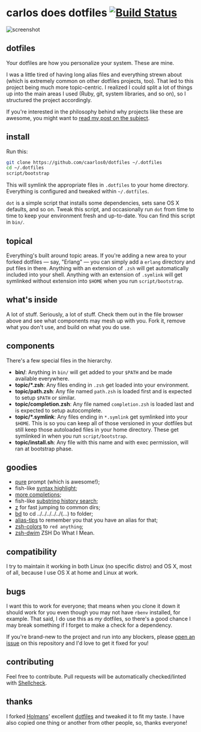 # carlos does dotfiles [![Build Status](https://travis-ci.org/caarlos0/dotfiles.svg?branch=master)](https://travis-ci.org/caarlos0/dotfiles)

![screenshot](https://raw.githubusercontent.com/caarlos0/dotfiles/master/screenshot.png)

## dotfiles

Your dotfiles are how you personalize your system. These are mine.

I was a little tired of having long alias files and everything strewn about
(which is extremely common on other dotfiles projects, too). That led to this
project being much more topic-centric. I realized I could split a lot of things
up into the main areas I used (Ruby, git, system libraries, and so on), so I
structured the project accordingly.

If you're interested in the philosophy behind why projects like these are
awesome, you might want to [read my post on the subject][post].

[post]: http://carlosbecker.com/posts/dotfiles-are-meant-to-be-forked/

## install

Run this:

```sh
git clone https://github.com/caarlos0/dotfiles ~/.dotfiles
cd ~/.dotfiles
script/bootstrap
```

This will symlink the appropriate files in `.dotfiles` to your home directory.
Everything is configured and tweaked within `~/.dotfiles`.

`dot` is a simple script that installs some dependencies, sets sane OS X
defaults, and so on. Tweak this script, and occasionally run `dot` from
time to time to keep your environment fresh and up-to-date. You can find
this script in `bin/`.

## topical

Everything's built around topic areas. If you're adding a new area to your
forked dotfiles — say, "Erlang" — you can simply add a `erlang` directory and
put files in there. Anything with an extension of `.zsh` will get automatically
included into your shell. Anything with an extension of `.symlink` will get
symlinked without extension into `$HOME` when you run `script/bootstrap`.

## what's inside

A lot of stuff. Seriously, a lot of stuff. Check them out in the file browser
above and see what components may mesh up with you. Fork it, remove what you
don't use, and build on what you do use.

## components

There's a few special files in the hierarchy.

- **bin/**: Anything in `bin/` will get added to your `$PATH` and be made
  available everywhere.
- **topic/\*.zsh**: Any files ending in `.zsh` get loaded into your
  environment.
- **topic/path.zsh**: Any file named `path.zsh` is loaded first and is
  expected to setup `$PATH` or similar.
- **topic/completion.zsh**: Any file named `completion.zsh` is loaded
  last and is expected to setup autocomplete.
- **topic/\*.symlink**: Any files ending in `*.symlink` get symlinked into
  your `$HOME`. This is so you can keep all of those versioned in your dotfiles
  but still keep those autoloaded files in your home directory. These get
  symlinked in when you run `script/bootstrap`.
- **topic/install.sh**: Any file with this name and with exec permission, will
ran at bootstrap phase.

## goodies

- [pure][pure] prompt (which is awesome!);
- fish-like [syntax highlight][syntax];
- [more completions][completions];
- fish-like [substring history search][search];
- [z][z] for fast jumping to common dirs;
- [bd][bd] to cd ../../../../../(...) to folder;
- [alias-tips][alias-tips] to remember you that you have an alias for that;
- [zsh-colors][zsh-colors] to `red anything`;
- [zsh-dwim][zsh-dwim] ZSH Do What I Mean.

[pure]: https://github.com/sindresorhus/pure
[syntax]: https://github.com/zsh-users/zsh-syntax-highlighting
[completions]: https://github.com/zsh-users/zsh-completions
[search]: https://github.com/zsh-users/zsh-history-substring-search
[z]: https://github.com/rupa/z
[bd]: https://github.com/Tarrasch/zsh-bd
[alias-tips]: https://github.com/djui/alias-tips
[zsh-colors]: https://github.com/Tarrasch/zsh-colors
[zsh-dwim]: https://github.com/oknowton/zsh-dwim

## compatibility

I try to maintain it working in both Linux (no specific distro) and OS X, most
of all, because I use OS X at home and Linux at work.

## bugs

I want this to work for everyone; that means when you clone it down it should
work for you even though you may not have `rbenv` installed, for example. That
said, I do use this as *my* dotfiles, so there's a good chance I may break
something if I forget to make a check for a dependency.

If you're brand-new to the project and run into any blockers, please
[open an issue](https://github.com/caarlos0/dotfiles/issues) on this repository
and I'd love to get it fixed for you!

## contributing

Feel free to contribute. Pull requests will be automatically
checked/linted with [Shellcheck](https://github.com/koalaman/shellcheck).

## thanks

I forked [Holmans](http://github.com/holman)' excellent
[dotfiles](http://github.com/holman/dotfiles) and tweaked it to fit my
taste. I have also copied one thing or another from other people, so,
thanks everyone!
